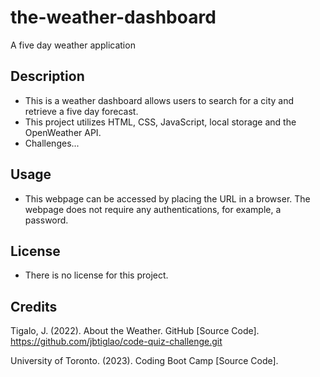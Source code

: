 # the-weather-dashboard
A five day weather application 

## Description
- This is a weather dashboard allows users to search for a city and retrieve a five day forecast.
- This project utilizes HTML, CSS, JavaScript, local storage and the OpenWeather API. 
- Challenges...

## Usage
- This webpage can be accessed by placing the URL in a browser. The webpage does not require any authentications, for example, a password. 

## License 
- There is no license for this project. 

## Credits 

Tigalo, J. (2022). About the Weather. GitHub [Source Code]. https://github.com/jbtiglao/code-quiz-challenge.git

University of Toronto. (2023). Coding Boot Camp [Source Code].
